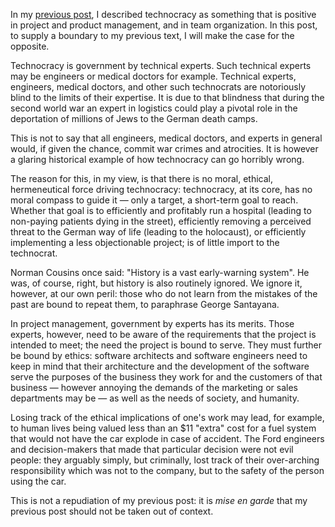 In my [previous post](/blog/2016/05/technocracy/), I described technocracy as something that is positive in project and product management, and in team organization. In this post, to supply a boundary to my previous text, I will make the case for the opposite.

<!--more-->

Technocracy is government by technical experts. Such technical experts may be engineers or medical doctors for example. Technical experts, engineers, medical doctors, and other such technocrats are notoriously blind to the limits of their expertise. It is due to that blindness that during the second world war an expert in logistics could play a pivotal role in the deportation of millions of Jews to the German death camps.

This is not to say that all engineers, medical doctors, and experts in general would, if given the chance, commit war crimes and atrocities. It is however a glaring historical example of how technocracy can go horribly wrong.

The reason for this, in my view, is that there is no moral, ethical, hermeneutical force driving technocracy: technocracy, at its core, has no moral compass to guide it — only a target, a short-term goal to reach. Whether that goal is to efficiently and profitably run a hospital (leading to non-paying patients dying in the street), efficiently removing a perceived threat to the German way of life (leading to the holocaust), or efficiently implementing a less objectionable project; is of little import to the technocrat.

Norman Cousins once said: "History is a vast early-warning system". He was, of course, right, but history is also routinely ignored. We ignore it, however, at our own peril: those who do not learn from the mistakes of the past are bound to repeat them, to paraphrase George Santayana.

In project management, government by experts has its merits. Those experts, however, need to be aware of the requirements that the project is intended to meet; the need the project is bound to serve. They must further be bound by ethics: software architects and software engineers need to keep in mind that their architecture and the development of the software serve the purposes of the business they work for and the customers of that business — however annoying the demands of the marketing or sales departments may be — as well as the needs of society, and humanity.

Losing track of the ethical implications of one's work may lead, for example, to human lives being valued less than an $11 "extra" cost for a fuel system that would not have the car explode in case of accident. The Ford engineers and decision-makers that made that particular decision were not evil people: they arguably simply, but criminally, lost track of their over-arching responsibility which was not to the company, but to the safety of the person using the car.

This is not a repudiation of my previous post: it is _mise en garde_ that my previous post should not be taken out of context.
